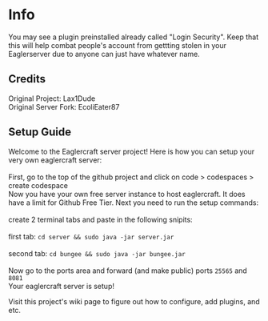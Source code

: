 # Info

You may see a plugin preinstalled already called "Login Security". Keep that this will help combat people's account from gettting stolen in your Eaglerserver due to anyone can just have whatever name.

## Credits
Original Project: Lax1Dude
<br>
Original Server Fork: EcoliEater87
<br>
## Setup Guide
Welcome to the Eaglercraft server project! Here is how you can setup your very own eaglercraft server:
<br>
<br>
First, go to the top of the github project and click on code > codespaces > create codespace
<br>
Now you have your own free server instance to host eaglercraft. It does have a limit for Github Free Tier. Next you need to run the setup commands:
<br>
<br>
create 2 terminal tabs and paste in the following snipits:
<br>
<br>
first tab: `cd server && sudo java -jar server.jar`
<br>
<br>
second tab: `cd bungee && sudo java -jar bungee.jar`
<br>
<br>
Now go to the ports area and forward (and make public) ports `25565` and `8081`
<br>
Your eaglercraft server is setup!

Visit this project's wiki page to figure out how to configure, add plugins, and etc.
